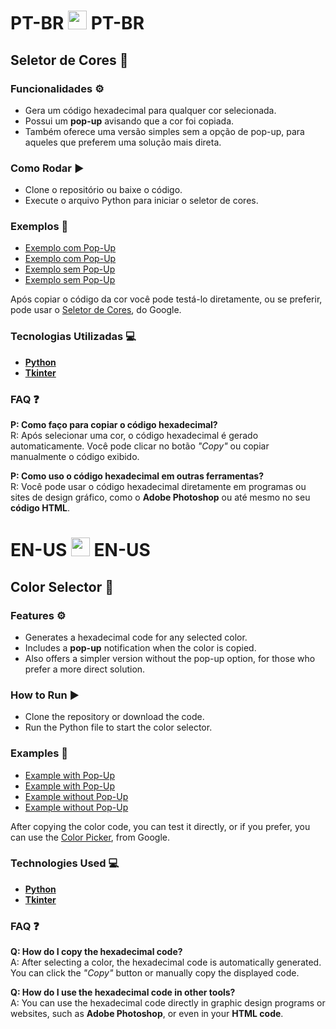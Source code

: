 # PT-BR <img src="https://upload.wikimedia.org/wikipedia/commons/0/05/Flag_of_Brazil.svg" width="30"/> PT-BR
## Seletor de Cores 🎨


### Funcionalidades ⚙️
- Gera um código hexadecimal para qualquer cor selecionada.
- Possui um **pop-up** avisando que a cor foi copiada.
- Também oferece uma versão simples sem a opção de pop-up, para aqueles que preferem uma solução mais direta.

### Como Rodar ▶️
- Clone o repositório ou baixe o código.
- Execute o arquivo Python para iniciar o seletor de cores.

### Exemplos 📸
- [Exemplo com Pop-Up](https://imgur.com/Q6AeZuD)
- [Exemplo com Pop-Up](https://imgur.com/io4BkJh)
- [Exemplo sem Pop-Up](https://imgur.com/Skcy1tQ)
- [Exemplo sem Pop-Up](https://imgur.com/juv1ZwV)

Após copiar o código da cor você pode testá-lo diretamente, ou se preferir, pode usar o [Seletor de Cores](https://www.google.com/search?q=colour+picker&oq=colour&gs_lcrp=EgZjaHJvbWUqDggAEEUYJxg7GIAEGIoFMg4IABBFGCcYOxiABBiKBTIGCAEQRRg5MgwIAhAjGCcYgAQYigUyDAgDEAAYQxiABBiKBTIPCAQQABhDGLEDGIAEGIoFMgoIBRAAGLEDGIAEMgwIBhAAGEMYgAQYigUyGQgHEC4YgwEYrwEYxwEYsQMYgAQYigUYjgUyCggIEC4YsQMYgAQyBwgJEAAYgATSAQc2MjRqMGo3qAIAsAIA&sourceid=chrome&ie=UTF-8), do Google.

### Tecnologias Utilizadas 💻
- [**Python**](https://www.python.org/)
- [**Tkinter**](https://docs.python.org/3/library/tkinter.html)

### FAQ ❓

**P: Como faço para copiar o código hexadecimal?**  
R: Após selecionar uma cor, o código hexadecimal é gerado automaticamente. Você pode clicar no botão _"Copy"_ ou copiar manualmente o código exibido.

**P: Como uso o código hexadecimal em outras ferramentas?**  
R: Você pode usar o código hexadecimal diretamente em programas ou sites de design gráfico, como o **Adobe Photoshop** ou até mesmo no seu **código HTML**.


# EN-US <img src="https://upload.wikimedia.org/wikipedia/commons/a/a4/Flag_of_the_United_States.svg" width="30"/> EN-US

## Color Selector 🎨

### Features ⚙️
- Generates a hexadecimal code for any selected color.
- Includes a **pop-up** notification when the color is copied.
- Also offers a simpler version without the pop-up option, for those who prefer a more direct solution.

### How to Run ▶️
- Clone the repository or download the code.
- Run the Python file to start the color selector.

### Examples 📸
- [Example with Pop-Up](https://imgur.com/Q6AeZuD)
- [Example with Pop-Up](https://imgur.com/io4BkJh)
- [Example without Pop-Up](https://imgur.com/Skcy1tQ)
- [Example without Pop-Up](https://imgur.com/juv1ZwV)

After copying the color code, you can test it directly, or if you prefer, you can use the [Color Picker](https://www.google.com/search?q=colour+picker&oq=colour&gs_lcrp=EgZjaHJvbWUqDggAEEUYJxg7GIAEGIoFMg4IABBFGCcYOxiABBiKBTIGCAEQRRg5MgwIAhAjGCcYgAQYigUyDAgDEAAYQxiABBiKBTIPCAQQABhDGLEDGIAEGIoFMgoIBRAAGLEDGIAEMgwIBhAAGEMYgAQYigUyGQgHEC4YgwEYrwEYxwEYsQMYgAQYigUYjgUyCggIEC4YsQMYgAQyBwgJEAAYgATSAQc2MjRqMGo3qAIAsAIA&sourceid=chrome&ie=UTF-8), from Google.

### Technologies Used 💻
- [**Python**](https://www.python.org/)
- [**Tkinter**](https://docs.python.org/3/library/tkinter.html)

### FAQ ❓

**Q: How do I copy the hexadecimal code?**  
A: After selecting a color, the hexadecimal code is automatically generated. You can click the _"Copy"_ button or manually copy the displayed code.

**Q: How do I use the hexadecimal code in other tools?**  
A: You can use the hexadecimal code directly in graphic design programs or websites, such as **Adobe Photoshop**, or even in your **HTML code**.
